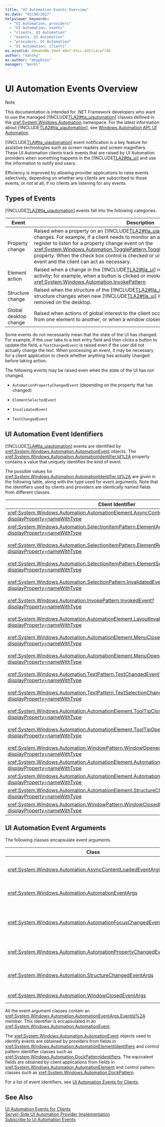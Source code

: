 ```yaml
---
title: "UI Automation Events Overview"
ms.date: "03/30/2017"
helpviewer_keywords: 
  - "UI Automation, providers"
  - "UI Automation, events"
  - "clients, UI Automation"
  - "events, UI Automation"
  - "providers, UI Automation"
  - "UI Automation, clients"
ms.assetid: 69eebd8b-39ed-40e7-93cc-4457c4caf746
author: "Xansky"
ms.author: "mhopkins"
manager: "markl"
---
```

# UI Automation Events Overview
> [!NOTE]
>  This documentation is intended for .NET Framework developers who want to use the managed [!INCLUDE[TLA2#tla_uiautomation](../../../includes/tla2sharptla-uiautomation-md.md)] classes defined in the <xref:System.Windows.Automation> namespace. For the latest information about [!INCLUDE[TLA2#tla_uiautomation](../../../includes/tla2sharptla-uiautomation-md.md)], see [Windows Automation API: UI Automation](http://go.microsoft.com/fwlink/?LinkID=156746).  
  
 [!INCLUDE[TLA#tla_uiautomation](../../../includes/tlasharptla-uiautomation-md.md)] event notification is a key feature for assistive technologies such as screen readers and screen magnifiers. These UI Automation clients track events that are raised by UI Automation providers when something happens in the [!INCLUDE[TLA2#tla_ui](../../../includes/tla2sharptla-ui-md.md)] and use the information to notify end users.  
  
 Efficiency is improved by allowing provider applications to raise events selectively, depending on whether any clients are subscribed to those events, or not at all, if no clients are listening for any events.  
  
<a name="Types_of_Events"></a>   
## Types of Events  
 [!INCLUDE[TLA2#tla_uiautomation](../../../includes/tla2sharptla-uiautomation-md.md)] events fall into the following categories.  
  
|Event|Description|  
|-----------|-----------------|  
|Property change|Raised when a property on an [!INCLUDE[TLA2#tla_uiautomation](../../../includes/tla2sharptla-uiautomation-md.md)] element or control pattern changes. For example, if a client needs to monitor an application's check box control, it can register to listen for a property change event on the <xref:System.Windows.Automation.TogglePattern.TogglePatternInformation.ToggleState%2A> property. When the check box control is checked or unchecked, the provider raises the event and the client can act as necessary.|  
|Element action|Raised when a change in the [!INCLUDE[TLA2#tla_ui](../../../includes/tla2sharptla-ui-md.md)] results from end user or programmatic activity; for example, when a button is clicked or invoked through <xref:System.Windows.Automation.InvokePattern>.|  
|Structure change|Raised when the structure of the [!INCLUDE[TLA2#tla_uiautomation](../../../includes/tla2sharptla-uiautomation-md.md)] tree changes. The structure changes when new [!INCLUDE[TLA2#tla_ui](../../../includes/tla2sharptla-ui-md.md)] items become visible, hidden, or removed on the desktop.|  
|Global desktop change|Raised when actions of global interest to the client occur, such as when the focus shifts from one element to another, or when a window closes.|  
  
 Some events do not necessarily mean that the state of the UI has changed. For example, if the user tabs to a text entry field and then clicks a button to update the field, a `TextChangedEvent` is raised even if the user did not actually change the text. When processing an event, it may be necessary for a client application to check whether anything has actually changed before taking action.  
  
 The following events may be raised even when the state of the UI has not changed.  
  
-   `AutomationPropertyChangedEvent` (depending on the property that has changed)  
  
-   `ElementSelectedEvent`  
  
-   `InvalidatedEvent`  
  
-   `TextChangedEvent`  
  
<a name="UI_Automation_Event_Identifiers"></a>   
## UI Automation Event Identifiers  
 [!INCLUDE[TLA#tla_uiautomation](../../../includes/tlasharptla-uiautomation-md.md)] events are identified by <xref:System.Windows.Automation.AutomationEvent> objects. The <xref:System.Windows.Automation.AutomationIdentifier.Id%2A> property contains a value that uniquely identifies the kind of event.  
  
 The possible values for <xref:System.Windows.Automation.AutomationIdentifier.Id%2A> are given in the following table, along with the type used for event arguments. Note that the identifiers used by clients and providers are identically named fields from different classes.  
  
|Client Identifier|Provider identifier|Event Arguments Type|  
|-----------------------|-------------------------|--------------------------|  
|<xref:System.Windows.Automation.AutomationElement.AsyncContentLoadedEvent?displayProperty=nameWithType>|<xref:System.Windows.Automation.AutomationElementIdentifiers.AsyncContentLoadedEvent?displayProperty=nameWithType>|<xref:System.Windows.Automation.AsyncContentLoadedEventArgs>|  
|<xref:System.Windows.Automation.SelectionItemPattern.ElementAddedToSelectionEvent?displayProperty=nameWithType><br /><br /> <xref:System.Windows.Automation.SelectionItemPattern.ElementRemovedFromSelectionEvent?displayProperty=nameWithType><br /><br /> <xref:System.Windows.Automation.SelectionItemPattern.ElementSelectedEvent?displayProperty=nameWithType><br /><br /> <xref:System.Windows.Automation.SelectionPattern.InvalidatedEvent?displayProperty=nameWithType><br /><br /> <xref:System.Windows.Automation.InvokePattern.InvokedEvent?displayProperty=nameWithType><br /><br /> <xref:System.Windows.Automation.AutomationElement.LayoutInvalidatedEvent?displayProperty=nameWithType><br /><br /> <xref:System.Windows.Automation.AutomationElement.MenuClosedEvent?displayProperty=nameWithType><br /><br /> <xref:System.Windows.Automation.AutomationElement.MenuOpenedEvent?displayProperty=nameWithType><br /><br /> <xref:System.Windows.Automation.TextPattern.TextChangedEvent?displayProperty=nameWithType><br /><br /> <xref:System.Windows.Automation.TextPattern.TextSelectionChangedEvent?displayProperty=nameWithType><br /><br /> <xref:System.Windows.Automation.AutomationElement.ToolTipClosedEvent?displayProperty=nameWithType><br /><br /> <xref:System.Windows.Automation.AutomationElement.ToolTipOpenedEvent?displayProperty=nameWithType><br /><br /> <xref:System.Windows.Automation.WindowPattern.WindowOpenedEvent?displayProperty=nameWithType>|<xref:System.Windows.Automation.SelectionItemPatternIdentifiers.ElementAddedToSelectionEvent?displayProperty=nameWithType><br /><br /> <xref:System.Windows.Automation.SelectionItemPatternIdentifiers.ElementRemovedFromSelectionEvent?displayProperty=nameWithType><br /><br /> <xref:System.Windows.Automation.SelectionItemPatternIdentifiers.ElementSelectedEvent?displayProperty=nameWithType><br /><br /> <xref:System.Windows.Automation.SelectionPatternIdentifiers.InvalidatedEvent?displayProperty=nameWithType><br /><br /> <xref:System.Windows.Automation.InvokePatternIdentifiers.InvokedEvent?displayProperty=nameWithType><br /><br /> <xref:System.Windows.Automation.AutomationElementIdentifiers.LayoutInvalidatedEvent?displayProperty=nameWithType><br /><br /> <xref:System.Windows.Automation.AutomationElementIdentifiers.MenuClosedEvent?displayProperty=nameWithType><br /><br /> <xref:System.Windows.Automation.AutomationElementIdentifiers.MenuOpenedEvent?displayProperty=nameWithType><br /><br /> <xref:System.Windows.Automation.TextPatternIdentifiers.TextChangedEvent?displayProperty=nameWithType><br /><br /> <xref:System.Windows.Automation.TextPatternIdentifiers.TextSelectionChangedEvent?displayProperty=nameWithType><br /><br /> <xref:System.Windows.Automation.AutomationElementIdentifiers.ToolTipClosedEvent?displayProperty=nameWithType><br /><br /> <xref:System.Windows.Automation.AutomationElementIdentifiers.ToolTipOpenedEvent?displayProperty=nameWithType><br /><br /> <xref:System.Windows.Automation.WindowPatternIdentifiers.WindowOpenedEvent?displayProperty=nameWithType>|<xref:System.Windows.Automation.AutomationEventArgs>|  
|<xref:System.Windows.Automation.AutomationElement.AutomationFocusChangedEvent?displayProperty=nameWithType>|<xref:System.Windows.Automation.AutomationElementIdentifiers.AutomationFocusChangedEvent?displayProperty=nameWithType>|<xref:System.Windows.Automation.AutomationFocusChangedEventArgs>|  
|<xref:System.Windows.Automation.AutomationElement.AutomationPropertyChangedEvent?displayProperty=nameWithType>|<xref:System.Windows.Automation.AutomationElementIdentifiers.AutomationPropertyChangedEvent?displayProperty=nameWithType>|<xref:System.Windows.Automation.AutomationPropertyChangedEventArgs>|  
|<xref:System.Windows.Automation.AutomationElement.StructureChangedEvent?displayProperty=nameWithType>|<xref:System.Windows.Automation.AutomationElementIdentifiers.StructureChangedEvent?displayProperty=nameWithType>|<xref:System.Windows.Automation.StructureChangedEventArgs>|  
|<xref:System.Windows.Automation.WindowPattern.WindowClosedEvent?displayProperty=nameWithType>|<xref:System.Windows.Automation.WindowPatternIdentifiers.WindowClosedEvent?displayProperty=nameWithType>|<xref:System.Windows.Automation.WindowClosedEventArgs>|  
  
<a name="UI_Automation_Event_Arguments"></a>   
## UI Automation Event Arguments  
 The following classes encapsulate event arguments.  
  
|Class|Description|  
|-----------|-----------------|  
|<xref:System.Windows.Automation.AsyncContentLoadedEventArgs>|Contains information about the asynchronous loading of content, including the percentage of loading completed.|  
|<xref:System.Windows.Automation.AutomationEventArgs>|Contains information about a simple event that requires no extra data.|  
|<xref:System.Windows.Automation.AutomationFocusChangedEventArgs>|Contains information about a change in input focus from one element to another. Events of this type are raised by the [!INCLUDE[TLA2#tla_uiautomation](../../../includes/tla2sharptla-uiautomation-md.md)] system, not by providers.|  
|<xref:System.Windows.Automation.AutomationPropertyChangedEventArgs>|Contains information about a change in a property value of an element or control pattern.|  
|<xref:System.Windows.Automation.StructureChangedEventArgs>|Contains information about a change in the [!INCLUDE[TLA2#tla_uiautomation](../../../includes/tla2sharptla-uiautomation-md.md)] tree.|  
|<xref:System.Windows.Automation.WindowClosedEventArgs>|Contains information about a window closing.|  
  
 All the event argument classes contain an <xref:System.Windows.Automation.AutomationEventArgs.EventId%2A> member. This identifier is encapsulated in an <xref:System.Windows.Automation.AutomationEvent>.  
  
 The <xref:System.Windows.Automation.AutomationEvent> objects used to identify events are obtained by providers from fields in <xref:System.Windows.Automation.AutomationElementIdentifiers> and control pattern identifier classes such as <xref:System.Windows.Automation.DockPatternIdentifiers>. The equivalent fields are obtained by client applications from fields in <xref:System.Windows.Automation.AutomationElement> and control pattern classes such as <xref:System.Windows.Automation.DockPattern>.  
  
 For a list of event identifiers, see [UI Automation Events for Clients](../../../docs/framework/ui-automation/ui-automation-events-for-clients.md).  
  
## See Also  
 [UI Automation Events for Clients](../../../docs/framework/ui-automation/ui-automation-events-for-clients.md)  
 [Server-Side UI Automation Provider Implementation](../../../docs/framework/ui-automation/server-side-ui-automation-provider-implementation.md)  
 [Subscribe to UI Automation Events](../../../docs/framework/ui-automation/subscribe-to-ui-automation-events.md)
